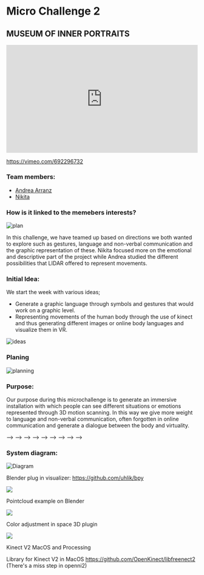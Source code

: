 
# Micro Challenge 2

## MUSEUM OF INNER PORTRAITS

<div style="padding:56.25% 0 0 0;position:relative;"><iframe src="https://player.vimeo.com/video/692296732?h=2a0f98bb1f&amp;badge=0&amp;autopause=0&amp;player_id=0&amp;app_id=58479" frameborder="0" allow="autoplay; fullscreen; picture-in-picture" allowfullscreen style="position:absolute;top:0;left:0;width:100%;height:100%;" title="Museumofinnerportraits.mp4"></iframe></div><script src="https://player.vimeo.com/api/player.js"></script>

https://vimeo.com/692296732

### Team members: 
- [Andrea Arranz](https://andrea-arranz.github.io/website/)
- [Nikita](https://nikita-bandarevich.github.io/web_portfolio/)

### How is it linked to the memebers interests?

![plan](/images/img04.png)

In this challenge, we have teamed up based on directions we both wanted to explore such as gestures, language and non-verbal communication and the graphic representation of these. Nikita focused more on the emotional and descriptive part of the project while Andrea studied the different possibilities that LIDAR offered to represent movements.

### Initial Idea:

We start the week with various ideas;
- Generate a graphic language through symbols and gestures that would work on a graphic level. 
- Representing movements of the human body through the use of kinect and thus generating different images or online body languages and visualize them in VR.

![ideas](/images/img05.png)

### Planing

![planning](/images/img06.png)

### Purpose:

Our purpose during this microchallenge is to generate an immersive installation with which people can see different situations or emotions represented through 3D motion scanning. In this way we give more weight to language and non-verbal communication, often forgotten in online communication and generate a dialogue between the body and virtuality. 

--> --> --> --> --> --> --> --> -->

### System diagram:

![Diagram](/images/img07.png)

Blender plug in visualizer: https://github.com/uhlik/bpy

![](https://github.com/andrea-arranz/FabLab/blob/main/images/img01.png)

Pointcloud example on Blender


![](https://github.com/andrea-arranz/FabLab/blob/main/images/img02.png)

Color adjustment in space 3D plugin

![](https://github.com/andrea-arranz/FabLab/blob/main/images/img03.png)

Kinect V2 MacOS and Processing

Library for Kinect V2 in MacOS https://github.com/OpenKinect/libfreenect2
(There's a miss step in openni2)


